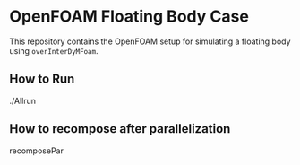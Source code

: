 # OpenFOAM Floating Body Case
This repository contains the OpenFOAM setup for simulating a floating body using `overInterDyMFoam`.

## How to Run
./Allrun

## How to recompose after parallelization
recomposePar 
